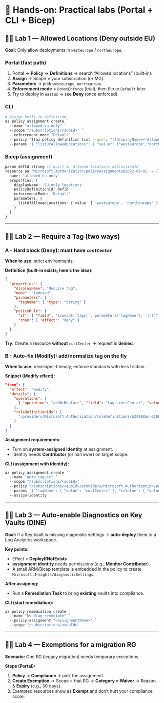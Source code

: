 # 🔬 Hands-on: Practical labs (Portal + CLI + Bicep)

## ✍🏻 Lab 1 — **Allowed Locations (Deny outside EU)**

**Goal:** Only allow deployments in `westeurope` / `northeurope`.

### Portal (fast path)

1. Portal → **Policy** → **Definitions** → search “Allowed locations” (built-in).
2. **Assign** → Scope = your subscription (or MG).
3. **Parameters** → pick `westeurope`, `northeurope`.
4. **Enforcement mode** = `DoNotEnforce` (trial), then flip to `Default` later.
5. Try to deploy in `eastus` → see **Deny** (once enforced).

### CLI

```bash
# Assign built-in definition
az policy assignment create `
  --name "allowed-eu-only" `
  --scope "/subscriptions/<subId>" `
  --enforcement-mode "Default" `
  --policy "$(az policy definition list --query "[?displayName=='Allowed locations'].name | [0]" -o tsv)" `
  --params '{ "listOfAllowedLocations": { "value": ["westeurope","northeurope"] } }' \
```

### Bicep (assignment)

```ts
param defId string // built-in Allowed locations definitionId
resource pa 'Microsoft.Authorization/policyAssignments@2022-06-01' = {
  name: 'allowed-eu-only'
  properties: {
    displayName: 'EU-only locations'
    policyDefinitionId: defId
    enforcementMode: 'Default'
    parameters: {
      listOfAllowedLocations: { value: [ 'westeurope', 'northeurope' ] }
    }
  }
}
```

---

## ✍🏻 Lab 2 — **Require a Tag** (two ways)

### A - **Hard block (Deny)**: must have `costCenter`

**When to use:** strict environments.

**Definition (built-in exists; here’s the idea):**

```json
{
  "properties": {
    "displayName": "Require tag",
    "mode": "Indexed",
    "parameters": {
      "tagName": { "type": "String" }
    },
    "policyRule": {
      "if": { "field": "[concat('tags[', parameters('tagName'), ']')]", "exists": "false" },
      "then": { "effect": "deny" }
    }
  }
}
```

**Try:** Create a resource **without** `costCenter` → request is **denied**.

### B - **Auto-fix (Modify)**: add/normalize tag on the fly

**When to use:** developer-friendly, enforce standards with less friction.

**Snippet (Modify effect):**

```json
"then": {
  "effect": "modify",
  "details": {
    "operations": [
      { "operation": "addOrReplace", "field": "tags.costCenter", "value": "[parameters('ccValue')]" }
    ],
    "roleDefinitionIds": [
      "/providers/Microsoft.Authorization/roleDefinitions/b24988ac-6180-42a0-ab88-20f7382dd24c" // Contributor
    ]
  }
}
```

**Assignment requirements:**

- Turn on **system-assigned identity** at assignment.
- Identity needs **Contributor** (or narrower) on target scope.

**CLI (assignment with identity):**

```bash
az policy assignment create `
  --name "auto-tag-cc" `
  --scope "/subscriptions/<subId>" `
  --policy "/subscriptions/<subId>/providers/Microsoft.Authorization/policyDefinitions/<modifyDefId>" `
  --params '{ "tagName": { "value": "costCenter" }, "ccValue": { "value": "FIN-001" } }' `
  --assign-identity
```

---

## ✍🏻 Lab 3 — **Auto-enable Diagnostics on Key Vaults** (DINE)

**Goal:** If a Key Vault is missing diagnostic settings → **auto-deploy** them to a Log Analytics workspace.

**Key points:**

- Effect = **DeployIfNotExists**
- **assignment identity** needs permissions (e.g., **Monitor Contributor**)
- A small ARM/Bicep template is embedded in the policy to create `Microsoft.Insights/diagnosticSettings`.

**After assigning:**

- Run a **Remediation Task** to bring **existing** vaults into compliance.

**CLI (start remediation):**

```bash
az policy remediation create `
  --name "kv-diag-remediate" `
  --policy-assignment "<assignmentName>" `
  --scope "/subscriptions/<subId>"
```

---

## ✍🏻 Lab 4 — **Exemptions for a migration RG**

**Scenario:** One RG (legacy migration) needs temporary exceptions.

**Steps (Portal):**

1. **Policy → Compliance →** pick the assignment.
2. **Create Exemption** → Scope = that RG → **Category = Waiver** → Reason & **Expiry** (e.g., 30 days).
3. Exempted resources show as **Exempt** and don’t hurt your compliance score.
